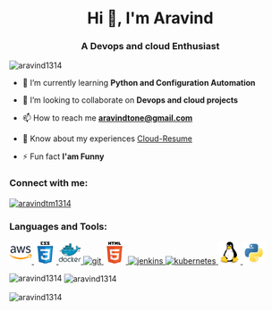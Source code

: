 <h1 align="center">Hi 👋, I'm Aravind</h1>
<h3 align="center">A Devops and cloud Enthusiast</h3>

<p align="left"> <img src="https://komarev.com/ghpvc/?username=aravind1314&label=Profile%20views&color=0e75b6&style=flat" alt="aravind1314" /> </p>

- 🌱 I’m currently learning **Python and Configuration Automation**

- 👯 I’m looking to collaborate on **Devops and cloud projects**

- 📫 How to reach me **aravindtone@gmail.com**

- 📄 Know about my experiences [Cloud-Resume](http://43.205.175.145:3000/)

- ⚡ Fun fact **I'am Funny**

<h3 align="left">Connect with me:</h3>
<p align="left">
<a href="https://twitter.com/aravindtm1314" target="blank"><img align="center" src="https://raw.githubusercontent.com/rahuldkjain/github-profile-readme-generator/master/src/images/icons/Social/twitter.svg" alt="aravindtm1314" height="30" width="40" /></a>
</p>

<h3 align="left">Languages and Tools:</h3>
<p align="left"> <a href="https://aws.amazon.com" target="_blank" rel="noreferrer"> <img src="https://raw.githubusercontent.com/devicons/devicon/master/icons/amazonwebservices/amazonwebservices-original-wordmark.svg" alt="aws" width="40" height="40"/> </a> <a href="https://www.w3schools.com/css/" target="_blank" rel="noreferrer"> <img src="https://raw.githubusercontent.com/devicons/devicon/master/icons/css3/css3-original-wordmark.svg" alt="css3" width="40" height="40"/> </a> <a href="https://www.docker.com/" target="_blank" rel="noreferrer"> <img src="https://raw.githubusercontent.com/devicons/devicon/master/icons/docker/docker-original-wordmark.svg" alt="docker" width="40" height="40"/> </a> <a href="https://git-scm.com/" target="_blank" rel="noreferrer"> <img src="https://www.vectorlogo.zone/logos/git-scm/git-scm-icon.svg" alt="git" width="40" height="40"/> </a> <a href="https://www.w3.org/html/" target="_blank" rel="noreferrer"> <img src="https://raw.githubusercontent.com/devicons/devicon/master/icons/html5/html5-original-wordmark.svg" alt="html5" width="40" height="40"/> </a> <a href="https://www.jenkins.io" target="_blank" rel="noreferrer"> <img src="https://www.vectorlogo.zone/logos/jenkins/jenkins-icon.svg" alt="jenkins" width="40" height="40"/> </a> <a href="https://kubernetes.io" target="_blank" rel="noreferrer"> <img src="https://www.vectorlogo.zone/logos/kubernetes/kubernetes-icon.svg" alt="kubernetes" width="40" height="40"/> </a> <a href="https://www.linux.org/" target="_blank" rel="noreferrer"> <img src="https://raw.githubusercontent.com/devicons/devicon/master/icons/linux/linux-original.svg" alt="linux" width="40" height="40"/> </a> <a href="https://www.python.org" target="_blank" rel="noreferrer"> <img src="https://raw.githubusercontent.com/devicons/devicon/master/icons/python/python-original.svg" alt="python" width="40" height="40"/> </a> </p>

<p><img align="left" src="https://github-readme-stats.vercel.app/api/top-langs?username=aravind1314&show_icons=true&locale=en&layout=compact" alt="aravind1314" /></p>

<p>&nbsp;<img align="center" src="https://github-readme-stats.vercel.app/api?username=aravind1314&show_icons=true&locale=en" alt="aravind1314" /></p>

<p><img align="center" src="https://github-readme-streak-stats.herokuapp.com/?user=aravind1314&" alt="aravind1314" /></p>

